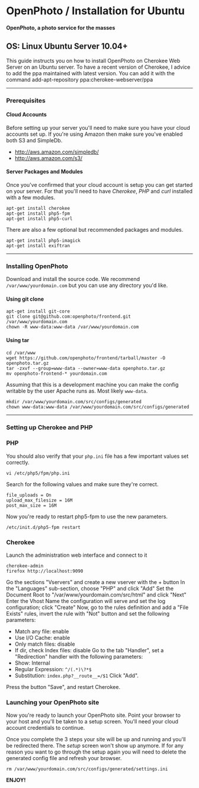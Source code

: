 OpenPhoto / Installation for Ubuntu
=======================
#### OpenPhoto, a photo service for the masses

## OS: Linux Ubuntu Server 10.04+

This guide instructs you on how to install OpenPhoto on Cherokee Web Server on an Ubuntu server.
To have a recent version of Cherokee, I advice to add the ppa maintained with latest version. You can add it with the command
    add-apt-repository ppa:cherokee-webserver/ppa

----------------------------------------

### Prerequisites

#### Cloud Accounts

Before setting up your server you'll need to make sure you have your cloud accounts set up. If you're using Amazon then make sure you've enabled both S3 and SimpleDb.

* http://aws.amazon.com/simpledb/
* http://aws.amazon.com/s3/

#### Server Packages and Modules
Once you've confirmed that your cloud account is setup you can get started on your server. For that you'll need to have _Cherokee_, _PHP_ and _curl_ installed with a few modules.

    apt-get install cherokee
    apt-get install php5-fpm
    apt-get install php5-curl

There are also a few optional but recommended packages and modules.

    apt-get install php5-imagick
    apt-get install exiftran

----------------------------------------

### Installing OpenPhoto

Download and install the source code. We recommend `/var/www/yourdomain.com` but you can use any directory you'd like.

#### Using git clone

    apt-get install git-core
    git clone git@github.com:openphoto/frontend.git /var/www/yourdomain.com
    chown -R www-data:www-data /var/www/yourdomain.com

#### Using tar

    cd /var/www
    wget https://github.com/openphoto/frontend/tarball/master -O openphoto.tar.gz
    tar -zxvf --group=www-data --owner=www-data openphoto.tar.gz
    mv openphoto-frontend-* yourdomain.com

Assuming that this is a development machine you can make the config writable by the user Apache runs as. Most likely `www-data`.

    mkdir /var/www/yourdomain.com/src/configs/generated
    chown www-data:www-data /var/www/yourdomain.com/src/configs/generated

----------------------------------------

### Setting up Cherokee and PHP

### PHP

You should also verify that your `php.ini` file has a few important values set correctly.

    vi /etc/php5/fpm/php.ini

Search for the following values and make sure they're correct.

    file_uploads = On
    upload_max_filesize = 16M
    post_max_size = 16M

Now you're ready to restart php5-fpm to use the new parameters.

    /etc/init.d/php5-fpm restart

### Cherokee

Launch the administration web interface and connect to it

    cherokee-admin
    firefox http://localhost:9090

Go the sections "Vservers" and create a new vserver with the + button
In the "Languages" sub-section, choose "PHP" and click "Add"
Set the Document Root to "/var/www/yourdomain.com/src/html" and click "Next"
Enter the Vhost Name the configuration will serve and set the log configuration; click "Create"
Now, go to the rules definition and add a "File Exists" rules, invert the rule with "Not" button and set the following parameters:
* Match any file: enable
* Use I/O Cache: enable
* Only match files: disable
* If dir, check Index files: disable
Go to the tab "Handler", set a "Redirection" handler with the following parameters:
* Show: Internal
* Regular Expression: `^/(.*)\?*$`
* Substitution: `index.php?__route__=/$1`
Click "Add".

Press the button "Save", and restart Cherokee.

### Launching your OpenPhoto site

Now you're ready to launch your OpenPhoto site. Point your browser to your host and you'll be taken to a setup screen. You'll need your cloud account credentials to continue.

Once you complete the 3 steps your site will be up and running and you'll be redirected there. The _setup_ screen won't show up anymore. If for any reason you want to go through the setup again you will need to delete the generated config file and refresh your browser.

    rm /var/www/yourdomain.com/src/configs/generated/settings.ini

**ENJOY!**

